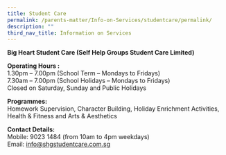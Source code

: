 ```yaml
---
title: Student Care
permalink: /parents-matter/Info-on-Services/studentcare/permalink/
description: ""
third_nav_title: Information on Services
---
```

**Big Heart Student Care (Self Help Groups Student Care Limited)**

**Operating Hours :**
<br>1.30pm – 7.00pm (School Term – Mondays to Fridays)
<br>7.30am – 7.00pm (School Holidays – Mondays to Fridays)
<br>Closed on Saturday, Sunday and Public Holidays

**Programmes:**
<br>Homework Supervision, Character Building, Holiday Enrichment Activities, Health & Fitness and Arts & Aesthetics

**Contact Details:**
<br>Mobile: 9023 1484 (from 10am to 4pm weekdays)
Email: [info@shgstudentcare.com.sg](mailto:info@shgstudentcare.com.sg)